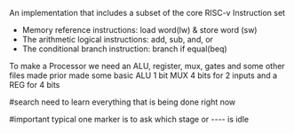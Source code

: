 An implementation that includes a subset of the core RISC-v Instruction set
- Memory reference instructions: load word(lw) & store word (sw)
- The arithmetic logical instructions: add, sub, and, or
- The conditional branch instruction: branch if equal(beq)

To make a Processor we need an ALU, register, mux, gates and some other files made prior
made some basic ALU 1 bit MUX 4 bits for 2 inputs and a REG for 4 bits 

#search need to learn everything that is being done right now 

#important typical one marker is to ask which stage or ---- is idle

